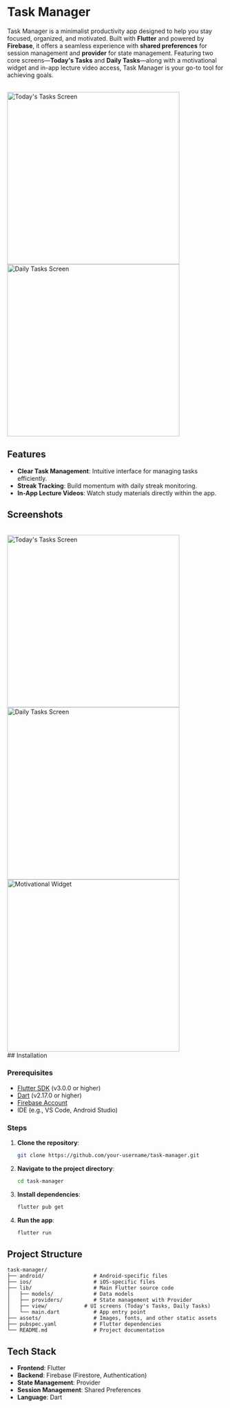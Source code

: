 # Task Manager

Task Manager is a minimalist productivity app designed to help you stay focused, organized, and motivated. Built with **Flutter** and powered by **Firebase**, it offers a seamless experience with **shared preferences** for session management and **provider** for state management. Featuring two core screens—**Today's Tasks** and **Daily Tasks**—along with a motivational widget and in-app lecture video access, Task Manager is your go-to tool for achieving goals.

<br>
<img src="https://github.com/user-attachments/assets/d4c822e5-1d82-4d0b-b3cf-00ae2ecbda48" alt="Today's Tasks Screen" width="400"/>
<img src="https://github.com/user-attachments/assets/25e37afa-23bb-4082-8ddd-720b91004a08" alt="Daily Tasks Screen" width="400"/>

## Features

- **Clear Task Management**: Intuitive interface for managing tasks efficiently.
- **Streak Tracking**: Build momentum with daily streak monitoring.
- **In-App Lecture Videos**: Watch study materials directly within the app.

## Screenshots
<br>
<img src="https://github.com/user-attachments/assets/06ebbed5-792f-4ba3-9165-6ceb3522e575" alt="Today's Tasks Screen" width="400"/>
<img src="https://github.com/user-attachments/assets/ecca574e-73fa-4d4c-aba1-e32d8e17aa42" alt="Daily Tasks Screen" width="400"/>
<img src="https://github.com/user-attachments/assets/97f30bbf-96fa-4e9d-a1d4-83af1159128b" alt="Motivational Widget" width="400"/>

<br>
## Installation

### Prerequisites
- [Flutter SDK](https://flutter.dev/docs/get-started/install) (v3.0.0 or higher)
- [Dart](https://dart.dev/get-dart) (v2.17.0 or higher)
- [Firebase Account](https://firebase.google.com/)
- IDE (e.g., VS Code, Android Studio)

### Steps
1. **Clone the repository**:
   ```bash
   git clone https://github.com/your-username/task-manager.git
   ```
2. **Navigate to the project directory**:
   ```bash
   cd task-manager
   ```
3. **Install dependencies**:
   ```bash
   flutter pub get
   ```
4. **Run the app**:
   ```bash
   flutter run
   ```

## Project Structure

```
task-manager/
├── android/                # Android-specific files
├── ios/                    # iOS-specific files
├── lib/                    # Main Flutter source code
│   ├── models/             # Data models
│   ├── providers/          # State management with Provider
│   ├── view/            # UI screens (Today's Tasks, Daily Tasks)
│   └── main.dart           # App entry point
├── assets/                 # Images, fonts, and other static assets
├── pubspec.yaml            # Flutter dependencies
└── README.md               # Project documentation
```

## Tech Stack

- **Frontend**: Flutter
- **Backend**: Firebase (Firestore, Authentication)
- **State Management**: Provider
- **Session Management**: Shared Preferences
- **Language**: Dart

